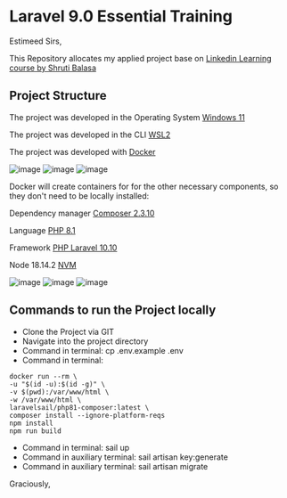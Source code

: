 # Laravel 9.0 Essential Training

Estimeed Sirs,

This Repository allocates my applied project base on [Linkedin Learning course by Shruti Balasa](https://www.linkedin.com/learning/?trk=sem-ga_campid.17484605195_asid.134975982462_crid.603529745452_kw.linkedin%20learning_d.c_tid.kwd-310582843911_n.g_mt.e_geo.1001773)

## Project Structure
The project was developed in the Operating System [Windows 11](https://www.microsoft.com/en-us/windows/windows-11?r=1)

The project was developed in the CLI [WSL2](https://learn.microsoft.com/pt-br/windows/wsl/install)

The project was developed with [Docker](https://www.docker.com/)

![image](https://img.shields.io/badge/Windows-017AD7?style=for-the-badge&logo=windows&logoColor=white)
![image](https://img.shields.io/badge/Linux-E34F26?style=for-the-badge&logo=linux&logoColor=black)
![image](https://img.shields.io/badge/Docker-2496ED?style=for-the-badge&logo=docker&logoColor=white)

Docker will create containers for for the other necessary components, so they don't need to be locally installed:

Dependency manager [Composer 2.3.10](https://getcomposer.org/)

Language [PHP 8.1](https://windows.php.net/download#php-8.1)

Framework [PHP Laravel 10.10](https://laravel.com/docs/9.x/releases)

Node 18.14.2 [NVM](https://github.com/coreybutler/nvm-windows)

![image](https://img.shields.io/badge/PHP-777BB4?style=for-the-badge&logo=php&logoColor=white)
![image](https://img.shields.io/badge/Laravel-FF2D20?style=for-the-badge&logo=laravel&logoColor=white)
![image](https://img.shields.io/badge/Node.js-43853D?style=for-the-badge&logo=node.js&logoColor=white)

## Commands to run the Project locally
- Clone the Project via GIT
- Navigate into the project directory
- Command in terminal: cp .env.example .env
- Command in terminal:
```
docker run --rm \
-u "$(id -u):$(id -g)" \
-v $(pwd):/var/www/html \
-w /var/www/html \
laravelsail/php81-composer:latest \
composer install --ignore-platform-reqs
npm install
npm run build
```
- Command in terminal: sail up
- Command in auxiliary terminal: sail artisan key:generate
- Command in auxiliary terminal: sail artisan migrate

Graciously,
